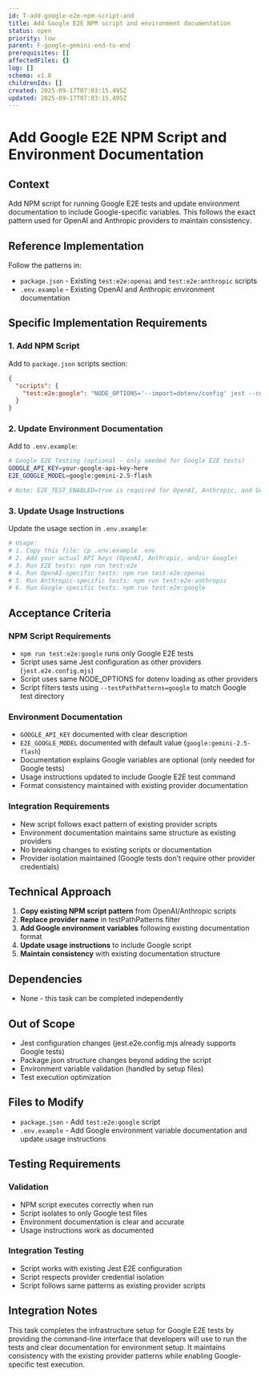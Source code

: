 ```yaml
---
id: T-add-google-e2e-npm-script-and
title: Add Google E2E NPM script and environment documentation
status: open
priority: low
parent: F-google-gemini-end-to-end
prerequisites: []
affectedFiles: {}
log: []
schema: v1.0
childrenIds: []
created: 2025-09-17T07:03:15.495Z
updated: 2025-09-17T07:03:15.495Z
---
```


# Add Google E2E NPM Script and Environment Documentation

## Context

Add NPM script for running Google E2E tests and update environment documentation to include Google-specific variables. This follows the exact pattern used for OpenAI and Anthropic providers to maintain consistency.

## Reference Implementation

Follow the patterns in:

- `package.json` - Existing `test:e2e:openai` and `test:e2e:anthropic` scripts
- `.env.example` - Existing OpenAI and Anthropic environment documentation

## Specific Implementation Requirements

### 1. Add NPM Script

Add to `package.json` scripts section:

```json
{
  "scripts": {
    "test:e2e:google": "NODE_OPTIONS='--import=dotenv/config' jest --config jest.e2e.config.mjs --testPathPatterns=google"
  }
}
```

### 2. Update Environment Documentation

Add to `.env.example`:

```bash
# Google E2E Testing (optional - only needed for Google E2E tests)
GOOGLE_API_KEY=your-google-api-key-here
E2E_GOOGLE_MODEL=google:gemini-2.5-flash

# Note: E2E_TEST_ENABLED=true is required for OpenAI, Anthropic, and Google E2E tests
```

### 3. Update Usage Instructions

Update the usage section in `.env.example`:

```bash
# Usage:
# 1. Copy this file: cp .env.example .env
# 2. Add your actual API keys (OpenAI, Anthropic, and/or Google)
# 3. Run E2E tests: npm run test:e2e
# 4. Run OpenAI-specific tests: npm run test:e2e:openai
# 5. Run Anthropic-specific tests: npm run test:e2e:anthropic
# 6. Run Google-specific tests: npm run test:e2e:google
```

## Acceptance Criteria

### NPM Script Requirements

- `npm run test:e2e:google` runs only Google E2E tests
- Script uses same Jest configuration as other providers (`jest.e2e.config.mjs`)
- Script uses same NODE_OPTIONS for dotenv loading as other providers
- Script filters tests using `--testPathPatterns=google` to match Google test directory

### Environment Documentation

- `GOOGLE_API_KEY` documented with clear description
- `E2E_GOOGLE_MODEL` documented with default value (`google:gemini-2.5-flash`)
- Documentation explains Google variables are optional (only needed for Google tests)
- Usage instructions updated to include Google E2E test command
- Format consistency maintained with existing provider documentation

### Integration Requirements

- New script follows exact pattern of existing provider scripts
- Environment documentation maintains same structure as existing providers
- No breaking changes to existing scripts or documentation
- Provider isolation maintained (Google tests don't require other provider credentials)

## Technical Approach

1. **Copy existing NPM script pattern** from OpenAI/Anthropic scripts
2. **Replace provider name** in testPathPatterns filter
3. **Add Google environment variables** following existing documentation format
4. **Update usage instructions** to include Google script
5. **Maintain consistency** with existing documentation structure

## Dependencies

- None - this task can be completed independently

## Out of Scope

- Jest configuration changes (jest.e2e.config.mjs already supports Google tests)
- Package.json structure changes beyond adding the script
- Environment variable validation (handled by setup files)
- Test execution optimization

## Files to Modify

- `package.json` - Add `test:e2e:google` script
- `.env.example` - Add Google environment variable documentation and update usage instructions

## Testing Requirements

### Validation

- NPM script executes correctly when run
- Script isolates to only Google test files
- Environment documentation is clear and accurate
- Usage instructions work as documented

### Integration Testing

- Script works with existing Jest E2E configuration
- Script respects provider credential isolation
- Script follows same patterns as existing provider scripts

## Integration Notes

This task completes the infrastructure setup for Google E2E tests by providing the command-line interface that developers will use to run the tests and clear documentation for environment setup. It maintains consistency with the existing provider patterns while enabling Google-specific test execution.
